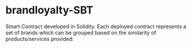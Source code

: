 # brandloyalty-SBT
Smart Contract developed in Solidity. Each deployed contract represents a set of brands which can be grouped based on the similarity of products/services provided.
